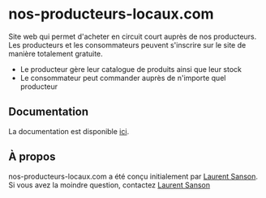 # nos-producteurs-locaux.com

Site web qui permet d'acheter en circuit court auprès de nos producteurs. Les producteurs et les consommateurs peuvent s'inscrire sur le site de manière totalement gratuite.

- Le producteur gère leur catalogue de produits ainsi que leur stock
- Le consommateur peut commander auprès de n'importe quel producteur

## Documentation
La documentation est disponible [ici](https://github.com/LaurentSanson/nos-producteurs-locaux.com).

## À propos
nos-producteurs-locaux.com a été conçu initialement par [Laurent Sanson](https://github.com/LaurentSanson). Si vous avez la moindre question, contactez [Laurent Sanson](mailto:laurentsanson.pro@email.com?subject=[Github]%20nos-producteurs-locaux.com)

